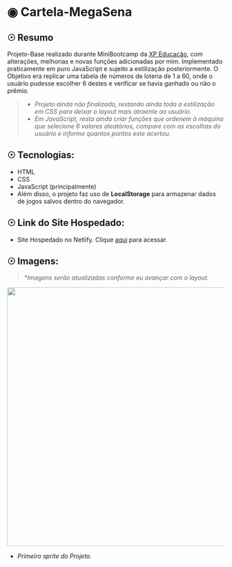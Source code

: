 # ◉ Cartela-MegaSena

## ☉ Resumo
  Projeto-Base realizado durante MiniBootcamp da [XP Educação](https://www.xpeducacao.com.br), com alterações, melhorias e novas funções adicionadas por mim. 
  Implementado praticamente em puro JavaScript e sujeito a estilização posteriormente.
  O Objetivo era replicar uma tabela de números de loteria de 1 a 60, onde o usuário pudesse escolher 6 destes e verificar se havia ganhado ou não o prêmio.
> - *Projeto ainda não finalizado, restando ainda toda a estilização em CSS para deixar o layout mais atraente ao usuário.*
> - *Em JavaScript, resta ainda criar funções que ordenem à máquina que selecione 6 valores aleatórios, compare com as escolhas do usuário e informe quantos pontos este acertou.*
  
## ☉ Tecnologias:
- HTML
- CSS
- JavaScript (principalmente)
- Além disso, o projeto faz uso de **LocalStorage** para armazenar dados de jogos salvos dentro do navegador.

## ☉ Link do Site Hospedado:
- Site Hospedado no Netlify. Clique <a href="https://megasena-cartela.netlify.app" target="_blank">aqui</a> para acessar.

## ☉ Imagens:
> **Imagens serão atualizadas conforme eu avançar com o layout.*

<img src="https://cdn.discordapp.com/attachments/1004978432205127740/1004978467923828776/unknown.png" width="600px"></img>
- *Primeiro sprite do Projeto.*
